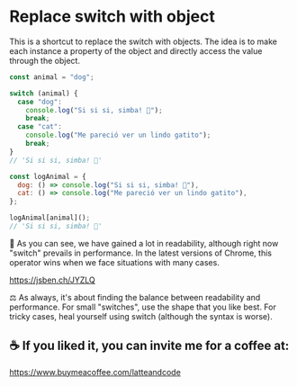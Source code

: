 # Replace switch with object

This is a shortcut to replace the switch with objects. The idea is to make each instance a property of the object and directly access the value through the object.

```js
const animal = "dog";

switch (animal) {
  case "dog":
    console.log("Si si si, simba! 🎺");
    break;
  case "cat":
    console.log("Me pareció ver un lindo gatito");
    break;
}
// 'Si si si, simba! 🎺'

const logAnimal = {
  dog: () => console.log("Si si si, simba! 🎺"),
  cat: () => console.log("Me pareció ver un lindo gatito"),
};

logAnimal[animal]();
// 'Si si si, simba! 🎺'
```

🚀 As you can see, we have gained a lot in readability, although right now "switch" prevails in performance. In the latest versions of Chrome, this operator wins when we face situations with many cases.

https://jsben.ch/JYZLQ

⚖️ As always, it's about finding the balance between readability and performance. For small "switches", use the shape that you like best. For tricky cases, heal yourself using switch (although the syntax is worse).

## ☕️ If you liked it, you can invite me for a coffee at:

https://www.buymeacoffee.com/latteandcode
